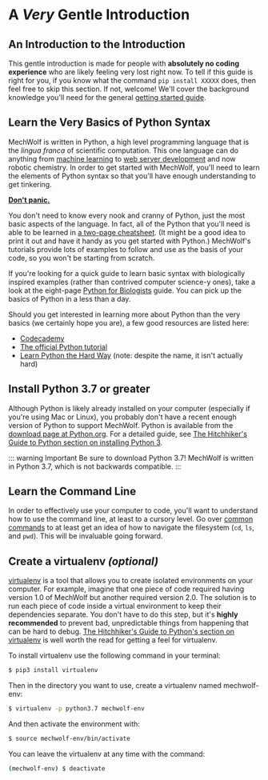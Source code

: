 # A _Very_ Gentle Introduction

## An Introduction to the Introduction

This gentle introduction is made for people with **absolutely no coding
experience** who are likely feeling very lost right now. To tell if this
guide is right for you, if you know what the command `pip install XXXXX`
does, then feel free to skip this section. If not, welcome! We'll cover
the background knowledge you'll need for the general [getting started guide](./getting_started).

## Learn the Very Basics of Python Syntax

MechWolf is written in Python, a high level programming language that is the _lingua franca_ of scientific computation.
This one language can do anything from [machine learning](http://keras.io) to [web server development](http://flask.pocoo.org) and now robotic chemistry. 
In order to get started with MechWolf, you'll need to learn the elements of Python syntax so that you'll have enough understanding to get tinkering.

[**Don't panic.**](https://en.wikipedia.org/wiki/Phrases_from_The_Hitchhiker%27s_Guide_to_the_Galaxy#Don't_Panic)

You don't need to know every nook and cranny of Python, just the most basic aspects of the language.
In fact, all of the Python that you'll need is able to be learned in [a two-page cheatsheet](https://perso.limsi.fr/pointal/_media/python:cours:mementopython3-english.pdf). 
(It might be a good idea to print it out and have it handy as you get started with Python.)
MechWolf's tutorials provide lots of examples to follow and use as the basis of your code, so you won't be starting from scratch. 

If you're looking for a quick guide to learn basic syntax with biologically inspired examples (rather than contrived computer science-y ones), take a look at the eight-page [Python for Biologists](https://pythonforbiologists.com/introduction) guide. 
You can pick up the basics of Python in a less than a day. 

Should you get interested in learning more about Python than the very basics (we certainly hope you are), a few good resources are listed here:

- [Codecademy](https://www.codecademy.com/learn/learn-python)
- [The official Python tutorial](https://docs.python.org/3/tutorial/index.html)
- [Learn Python the Hard Way](https://learnpythonthehardway.org/python3/) (note: despite the name, it isn't actually hard)

## Install Python 3.7 or greater

Although Python is likely already installed on your computer (especially
if you're using Mac or Linux), you probably don't have a recent enough
version of Python to support MechWolf. Python is available from the
[download page at Python.org](https://www.python.org/downloads/). For a
detailed guide, see [The Hitchhiker's Guide to Python section on
installing
Python 3](http://docs.python-guide.org/en/latest/starting/installation/).

::: warning Important
Be sure to download Python 3.7! MechWolf is written in Python 3.7, which is
not backwards compatible.
:::

## Learn the Command Line

In order to effectively use your computer to code, you'll want to
understand how to use the command line, at least to a cursory level. Go
over [common
commands](https://www.codecademy.com/articles/command-line-commands) to
at least get an idea of how to navigate the filesystem (`cd`, `ls`, and
`pwd`). This will be invaluable going forward.

## Create a virtualenv _(optional)_ <a id="virtualenv"></a>

[virtualenv](https://virtualenv.pypa.io/en/stable/) is a tool that
allows you to create isolated environments on your computer. For
example, imagine that one piece of code required having version 1.0 of
MechWolf but another required version 2.0. The solution is to run each
piece of code inside a virtual environment to keep their dependencies
separate. You don't have to do this step, but it's **highly
recommended** to prevent bad, unpredictable things from happening that
can be hard to debug. [The Hitchhiker's Guide to Python's section on
virtualenv](http://docs.python-guide.org/en/latest/dev/virtualenvs/#lower-level-virtualenv)
is well worth the read for getting a feel for virtualenv.

To install virtualenv use the following command in your terminal:

```bash
$ pip3 install virtualenv
```

Then in the directory you want to use, create a virtualenv named
mechwolf-env:

```bash
$ virtualenv -p python3.7 mechwolf-env
```

And then activate the environment with:

```bash
$ source mechwolf-env/bin/activate
```

You can leave the virtualenv at any time with the command:

```bash
(mechwolf-env) $ deactivate
```
